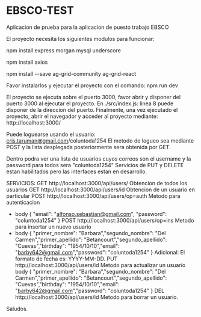 # EBSCO-TEST
Aplicacion de prueba para la aplicacion de puesto trabajo EBSCO

El proyecto necesita los siguientes modulos para funcionar:

npm install express morgan mysql underscore

npm install axios

npm install --save ag-grid-community ag-grid-react


Favor instalarlos y ejecutar el proyecto con el comando:
npm run dev

El proyecto se ejecuta sobre el puerto 3000, favor abrir y disponer del puerto 3000 al ejecutar el proyecto.
En ./src/index.js: linea 8 puede disponer de la direccion del puerto.
Finalmente, una vez ejecutado el proyecto, abrir el navegador y acceder al proyecto mediante:
http://localhost:3000/

Puede loguearse usando el usuario:
cris.taruman@gmail.com/coluntoda1254
El metodo de logueo sea mediante POST y la lista desplegada posteriormente sera obtenida por GET.

Dentro podra ver una lista de usuarios cuyos correos son el username y la password para todos sera "coluntoda1254"
Servicios de PUT y DELETE estan habilitados pero las interfaces estan en desarrollo.

SERVICIOS:
GET   http://localhost:3000/api/users/            Obtencion de todos los usuarios
GET   http://localhost:3000/api/users/id          Obtencion de un usuario en particular
POST  http://localhost:3000/api/users/op=auth     Metodo para autenticacion
+ body { "email": "alfonso.sebastian@gmail.com", "password": "coluntoda1254" }
POST  http://localhost:3000/api/users/op=ins      Metodo para insertar un nuevo usuario
+ body { "primer_nombre": "Barbara","segundo_nombre": "Del Carmen","primer_apellido": "Betancourt","segundo_apellido": "Cuevas","birthday": "1954/10/10","email": "barby642@gmail.com","password": "coluntoda1254" }
Adicional: El formato de fecha es: YYYY-MM-DD.
PUT   http://localhost:3000/api/users/id          Metodo para actualizar un usuario
body { "primer_nombre": "Barbara","segundo_nombre": "Del Carmen","primer_apellido": "Betancourt","segundo_apellido": "Cuevas","birthday": "1954/10/10","email": "barby642@gmail.com","password": "coluntoda1254" }
DEL  http://localhost:3000/api/users/id           Metodo para borrar un usuario.

Saludos.
